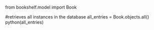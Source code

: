 from bookshelf.model import Book

#retrieves all instances in the database
all_entries = Book.objects.all()
python(all_entries)